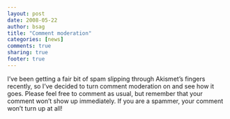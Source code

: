 ```yaml
---
layout: post
date: 2008-05-22 
author: bsag 
title: "Comment moderation" 
categories: [news] 
comments: true
sharing: true
footer: true
---
```


<p>I&#8217;ve been getting a fair bit of spam slipping through Akismet&#8217;s fingers recently, so I&#8217;ve decided to turn comment moderation on and see how it goes. Please feel free to comment as usual, but remember that your comment won&#8217;t show up immediately. If you are a spammer, your comment won&#8217;t turn up at all!</p> 

 
